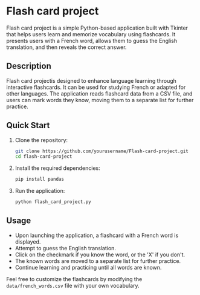 # Flash card project
Flash card project is a simple Python-based application built with Tkinter that helps users learn and memorize vocabulary using flashcards. It presents users with a French word, allows them to guess the English translation, and then reveals the correct answer.

## Description

Flash card projectis designed to enhance language learning through interactive flashcards. It can be used for studying French or adapted for other languages. The application reads flashcard data from a CSV file, and users can mark words they know, moving them to a separate list for further practice.

## Quick Start

1. Clone the repository:

    ```bash
    git clone https://github.com/yourusername/Flash-card-project.git
    cd flash-card-project
    ```

2. Install the required dependencies:

    ```bash
    pip install pandas
    ```

3. Run the application:

    ```bash
    python flash_card_project.py
    ```

## Usage

- Upon launching the application, a flashcard with a French word is displayed.
- Attempt to guess the English translation.
- Click on the checkmark if you know the word, or the 'X' if you don't.
- The known words are moved to a separate list for further practice.
- Continue learning and practicing until all words are known.

Feel free to customize the flashcards by modifying the `data/french_words.csv` file with your own vocabulary.
